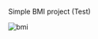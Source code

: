 Simple BMI project (Test)


![bmi](https://user-images.githubusercontent.com/75573034/186437338-c03d8fc5-eff5-4760-b2c5-878ec37e77e1.jpg)
